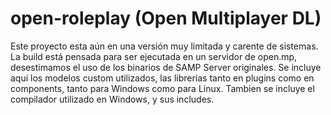 # open-roleplay (Open Multiplayer DL)
Este proyecto esta aún en una versión muy limitada y carente de sistemas.
La build está pensada para ser ejecutada en un servidor de open.mp, desestimamos el uso de los binarios de SAMP Server originales.
Se incluye aquí los modelos custom utilizados, las librerias tanto en plugins como en components, tanto para Windows como para Linux.
Tambien se incluye el compilador utilizado en Windows, y sus includes.
